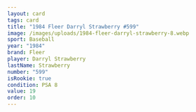 ```yaml
---
layout: card
tags: card
title: "1984 Fleer Darryl Strawberry #599"
image: /images/uploads/1984-fleer-darryl-strawberry-8.webp
sport: Baseball
year: "1984"
brand: Fleer
player: Darryl Strawberry
lastName: Strawberry
number: "599"
isRookie: true
condition: PSA 8
value: 19
order: 10
---
```

